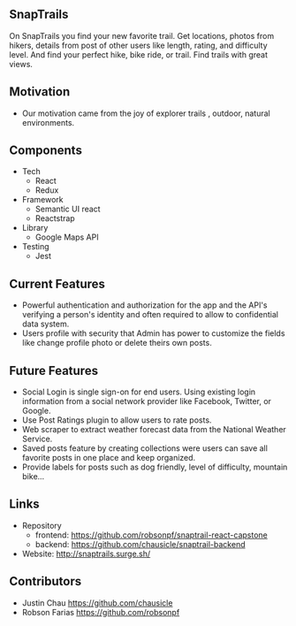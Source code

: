 ## SnapTrails

On SnapTrails you find your new favorite trail. Get locations, photos from hikers, details from post of other users like length, rating, and difficulty level. And find your perfect hike, bike ride, or trail. Find trails with great views.


## Motivation
* Our motivation came from the joy of explorer trails , outdoor, natural environments.


## Components
* Tech
    * React
    * Redux
* Framework
    * Semantic UI react
    * Reactstrap
* Library
    * Google Maps API
* Testing
    * Jest


## Current Features
* Powerful authentication and authorization for the app and the API's verifying a person's identity and often required to allow to confidential data system.
* Users profile with security that Admin has power to customize the fields like change profile photo or delete theirs own posts.


## Future Features
* Social Login is single sign-on for end users. Using existing login information from a social network provider like Facebook, Twitter, or Google.
* Use Post Ratings plugin to allow users to rate posts.
* Web scraper to extract weather forecast data from the National Weather Service.
* Saved posts feature by creating collections were users can save all favorite posts in one place and keep organized.
* Provide labels for posts such as dog friendly, level of difficulty, mountain bike...


## Links
  * Repository
    * frontend: https://github.com/robsonpf/snaptrail-react-capstone
    * backend: https://github.com/chausicle/snaptrail-backend
  * Website: http://snaptrails.surge.sh/


## Contributors
* Justin Chau https://github.com/chausicle
* Robson Farias https://github.com/robsonpf

